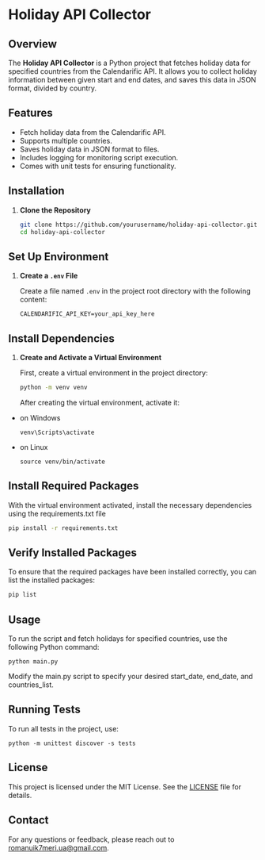 # Holiday API Collector

## Overview

The **Holiday API Collector** is a Python project that fetches holiday data for specified countries from the Calendarific API. It allows you to collect holiday information between given start and end dates, and saves this data in JSON format, divided by country.

## Features

- Fetch holiday data from the Calendarific API.
- Supports multiple countries.
- Saves holiday data in JSON format to files.
- Includes logging for monitoring script execution.
- Comes with unit tests for ensuring functionality.

## Installation

1. **Clone the Repository**

   ```bash
   git clone https://github.com/yourusername/holiday-api-collector.git
   cd holiday-api-collector

## Set Up Environment

1. **Create a `.env` File**

   Create a file named `.env` in the project root directory with the following content:

   ```plaintext
   CALENDARIFIC_API_KEY=your_api_key_here

## Install Dependencies

1. **Create and Activate a Virtual Environment**

   First, create a virtual environment in the project directory:

   ```bash
   python -m venv venv
   ```

   After creating the virtual environment, activate it:
- on Windows
   ```
   venv\Scripts\activate
   ```
- on Linux
   ```
   source venv/bin/activate
   ```

## Install Required Packages
   With the virtual environment activated, install the necessary dependencies using the requirements.txt file
   ```bash
   pip install -r requirements.txt
   ```
## Verify Installed Packages
   To ensure that the required packages have been installed correctly, you can list the installed packages:
   ```bash
   pip list
   ```

## Usage
   To run the script and fetch holidays for specified countries, use the following Python command:
   ```
   python main.py

   ```
   Modify the main.py script to specify your desired start_date, end_date, and countries_list.
   

## Running Tests
   To run all tests in the project, use:
   ```
   python -m unittest discover -s tests
   ```

## License
   This project is licensed under the MIT License. See the [LICENSE](LICENSE) file for details.
   

## Contact
   For any questions or feedback, please reach out to romanuik7meri.ua@gmail.com.